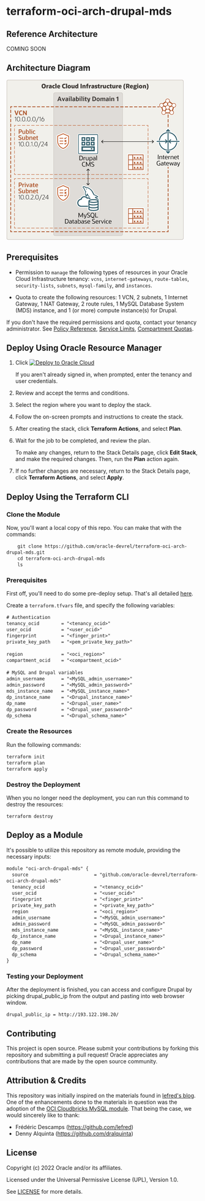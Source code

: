 # terraform-oci-arch-drupal-mds

## Reference Architecture

COMING SOON

## Architecture Diagram

![](./images/architecture-deploy-drupal-mds.png)

## Prerequisites

- Permission to `manage` the following types of resources in your Oracle Cloud Infrastructure tenancy: `vcns`, `internet-gateways`, `route-tables`, `security-lists`, `subnets`, `mysql-family`, and `instances`.

- Quota to create the following resources: 1 VCN, 2 subnets, 1 Internet Gateway, 1 NAT Gateway, 2 route rules, 1 MySQL Database System (MDS) instance, and 1 (or more) compute instance(s) for Drupal.

If you don't have the required permissions and quota, contact your tenancy administrator. See [Policy Reference](https://docs.cloud.oracle.com/en-us/iaas/Content/Identity/Reference/policyreference.htm), [Service Limits](https://docs.cloud.oracle.com/en-us/iaas/Content/General/Concepts/servicelimits.htm), [Compartment Quotas](https://docs.cloud.oracle.com/iaas/Content/General/Concepts/resourcequotas.htm).

## Deploy Using Oracle Resource Manager

1. Click [![Deploy to Oracle Cloud](https://oci-resourcemanager-plugin.plugins.oci.oraclecloud.com/latest/deploy-to-oracle-cloud.svg)](https://cloud.oracle.com/resourcemanager/stacks/create?region=home&zipUrl=https://github.com/oracle-devrel/terraform-oci-arch-drupal-mds/releases/latest/download/terraform-oci-arch-drupal-mds-stack-latest.zip)


    If you aren't already signed in, when prompted, enter the tenancy and user credentials.

2. Review and accept the terms and conditions.

3. Select the region where you want to deploy the stack.

4. Follow the on-screen prompts and instructions to create the stack.

5. After creating the stack, click **Terraform Actions**, and select **Plan**.

6. Wait for the job to be completed, and review the plan.

    To make any changes, return to the Stack Details page, click **Edit Stack**, and make the required changes. Then, run the **Plan** action again.

7. If no further changes are necessary, return to the Stack Details page, click **Terraform Actions**, and select **Apply**. 

## Deploy Using the Terraform CLI

### Clone the Module

Now, you'll want a local copy of this repo. You can make that with the commands:

```
    git clone https://github.com/oracle-devrel/terraform-oci-arch-drupal-mds.git
    cd terraform-oci-arch-drupal-mds
    ls
```

### Prerequisites
First off, you'll need to do some pre-deploy setup.  That's all detailed [here](https://github.com/cloud-partners/oci-prerequisites).

Create a `terraform.tfvars` file, and specify the following variables:

```
# Authentication
tenancy_ocid        = "<tenancy_ocid>"
user_ocid           = "<user_ocid>"
fingerprint         = "<finger_print>"
private_key_path    = "<pem_private_key_path>"

region              = "<oci_region>"
compartment_ocid    = "<compartment_ocid>"

# MySQL and Drupal variables
admin_username      = "<MySQL_admin_username>"
admin_password      = "<MySQL_admin_password>"
mds_instance_name   = "<MySQL_instance_name>"
dp_instance_name    = "<Drupal_instance_name>"
dp_name             = "<Drupal_user_name>"
dp_password         = "<Drupal_user_password>"
dp_schema           = "<Drupal_schema_name>"

````

### Create the Resources
Run the following commands:

    terraform init
    terraform plan
    terraform apply

### Destroy the Deployment
When you no longer need the deployment, you can run this command to destroy the resources:

    terraform destroy

## Deploy as a Module
It's possible to utilize this repository as remote module, providing the necessary inputs:

```
module "oci-arch-drupal-mds" {
  source                        = "github.com/oracle-devrel/terraform-oci-arch-drupal-mds"
  tenancy_ocid                  = "<tenancy_ocid>"
  user_ocid                     = "<user_ocid>"
  fingerprint                   = "<finger_print>"
  private_key_path              = "<private_key_path>"
  region                        = "<oci_region>"
  admin_username                = "<MySQL_admin_username>"
  admin_password                = "<MySQL_admin_password>"
  mds_instance_name             = "<MySQL_instance_name>"
  dp_instance_name              = "<Drupal_instance_name>"
  dp_name                       = "<Drupal_user_name>"
  dp_password                   = "<Drupal_user_password>"
  dp_schema                     = "<Drupal_schema_name>"
}
```

### Testing your Deployment
After the deployment is finished, you can access and configure Drupal by picking drupal_public_ip from the output and pasting into web browser window.

````
drupal_public_ip = http://193.122.198.20/
`````


## Contributing
This project is open source.  Please submit your contributions by forking this repository and submitting a pull request!  Oracle appreciates any contributions that are made by the open source community.

## Attribution & Credits
This repository was initially inspired on the materials found in [lefred's blog](https://lefred.be/content/deploying-drupal-in-oci-using-mds-the-easy-way/). One of the enhancements done to the materials in question was the adoption of the [OCI Cloudbricks MySQL module](https://github.com/oracle-devrel/terraform-oci-cloudbricks-mysql-database).
That being the case, we would sincerely like to thank:
- Frédéric Descamps (https://github.com/lefred)
- Denny Alquinta (https://github.com/dralquinta)

## License
Copyright (c) 2022 Oracle and/or its affiliates.

Licensed under the Universal Permissive License (UPL), Version 1.0.

See [LICENSE](LICENSE) for more details.

